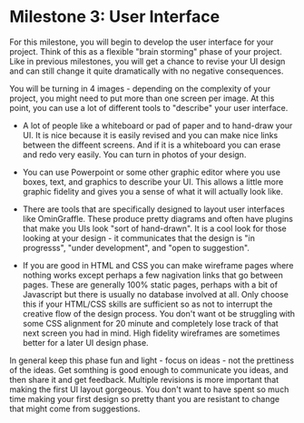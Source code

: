 Milestone 3: User Interface
===========================

For this milestone, you will begin to develop the user interface for your
project.  Think of this as a flexible "brain storming" phase of your project.
Like in previous milestones, you will get a chance to revise your UI design
and can still change it quite dramatically with no negative consequences.

You will be turning in 4 images - depending on the complexity of your project,
you might need to put more than one screen per image.   At this point,
you can use a lot of different tools to "describe" your user interface.

* A lot of people like a whiteboard or pad of paper and to hand-draw your UI.
It is nice because it is easily revised and you can  make nice links
between the diffeent screens.  And if it is a whiteboard you can erase
and redo very easily.  You can turn in photos of your design.

* You can use Powerpoint or some other graphic editor where you use boxes,
text, and graphics to describe your UI.  This allows a little more
graphic fidelity and gives you a sense of what it will actually look like.

* There are tools that are specifically designed to layout user interfaces like OminGraffle.  These produce pretty diagrams and often have plugins that make
you UIs look "sort of hand-drawn".  It is a cool look for those looking
at your design - it communicates that the design is "in progresss", "under
development", and "open to suggestion".

* If you are good in HTML and CSS you can make wireframe pages where
nothing works except perhaps a few nagivation links that go between pages.
These are generally 100% static pages, perhaps with a bit of Javascript
but there is usually no database involved at all.  Only choose this if
your HTML/CSS skills are sufficient so as not to interrupt the creative flow
of the design process.  You don't want ot be struggling with some CSS
alignment for 20 minute and completely lose track of that next screen you had
in mind.  High fidelity wireframes are sometimes better for a later
UI design phase.

In general keep this phase fun and light - focus on ideas - not the prettiness
of the ideas.  Get somthing is good enough to communicate you ideas, and then
share it and get feedback.   Multiple revisions is more important that making
the first UI layout gorgeous.  You don't want to have spent so much time
making your first design so pretty thant you are resistant to change
that might come from suggestions.

